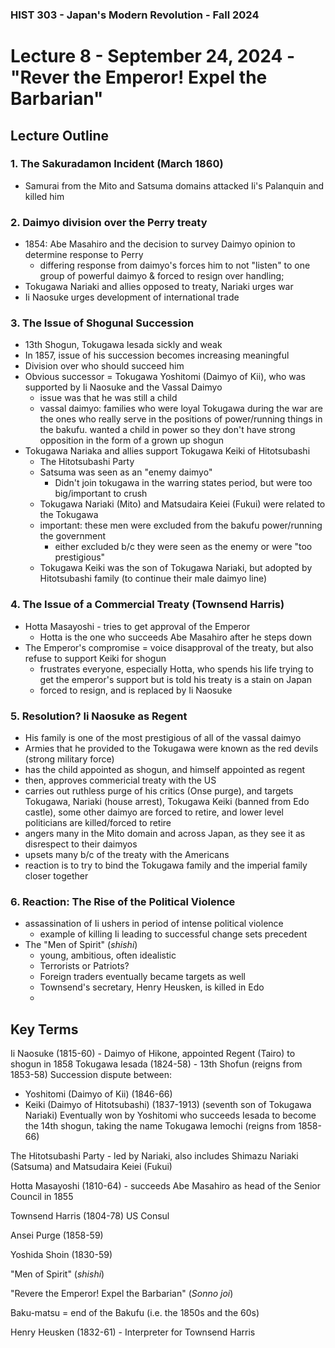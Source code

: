 ### HIST 303 - Japan's Modern Revolution - Fall 2024

[//]: <> (use `gqap` to force wrap text)

[//]: <> (use `:noa w` to save without autoformatting)

# Lecture 8 - September 24, 2024 - "Rever the Emperor! Expel the Barbarian"

## Lecture Outline

### 1. The Sakuradamon Incident (March 1860)

- Samurai from the Mito and Satsuma domains attacked Ii's Palanquin and killed him

### 2. Daimyo division over the Perry treaty

- 1854: Abe Masahiro and the decision to survey Daimyo opinion to determine response to Perry
  - differing response from daimyo's forces him to not "listen" to one group of powerful daimyo &
    forced to resign over handling;
- Tokugawa Nariaki and allies opposed to treaty, Nariaki urges war
- Ii Naosuke urges development of international trade

### 3. The Issue of Shogunal Succession

- 13th Shogun, Tokugawa Iesada sickly and weak
- In 1857, issue of his succession becomes increasing meaningful
- Division over who should succeed him
- Obvious successor = Tokugawa Yoshitomi (Daimyo of Kii), who was supported by Ii Naosuke and the Vassal Daimyo
  - issue was that he was still a child
  - vassal daimyo: families who were loyal Tokugawa during the war are the ones who really serve
    in the positions of power/running things in the bakufu. wanted a child in power so they don't
    have strong opposition in the form of a grown up shogun
- Tokugawa Nariaka and allies support Tokugawa Keiki of Hitotsubashi
  - The Hitotsubashi Party
  - Satsuma was seen as an "enemy daimyo"
    - Didn't join tokugawa in the warring states period, but were too big/important to crush
  - Tokugawa Nariaki (Mito) and Matsudaira Keiei (Fukui) were related to the Tokugawa
  - important: these men were excluded from the bakufu power/running the government
    - either excluded b/c they were seen as the enemy or were "too prestigious"
  - Tokugawa Keiki was the son of Tokugawa Nariaki, but adopted by Hitotsubashi family (to continue
    their male daimyo line)

### 4. The Issue of a Commercial Treaty (Townsend Harris)

- Hotta Masayoshi - tries to get approval of the Emperor
  - Hotta is the one who succeeds Abe Masahiro after he steps down
- The Emperor's compromise = voice disapproval of the treaty, but also refuse to support Keiki for
  shogun
  - frustrates everyone, especially Hotta, who spends his life trying to get the emperor's support
    but is told his treaty is a stain on Japan
  - forced to resign, and is replaced by Ii Naosuke

### 5. Resolution? Ii Naosuke as Regent

- His family is one of the most prestigious of all of the vassal daimyo
- Armies that he provided to the Tokugawa were known as the red devils (strong military force)
- has the child appointed as shogun, and himself appointed as regent
- then, approves commericial treaty with the US
- carries out ruthless purge of his critics (Onse purge), and targets Tokugawa, Nariaki (house
  arrest), Tokugawa Keiki (banned from Edo castle), some other daimyo are forced to retire, and
  lower level politicians are killed/forced to retire
- angers many in the Mito domain and across Japan, as they see it as disrespect to their daimyos
- upsets many b/c of the treaty with the Americans
- reaction is to try to bind the Tokugawa family and the imperial family closer together

### 6. Reaction: The Rise of the Political Violence

- assassination of Ii ushers in period of intense political violence
  - example of killing Ii leading to successful change sets precedent
- The "Men of Spirit" (_shishi_)
  - young, ambitious, often idealistic
  - Terrorists or Patriots?
  - Foreign traders eventually became targets as well
  - Townsend's secretary, Henry Heusken, is killed in Edo
  -

## Key Terms

Ii Naosuke (1815-60) - Daimyo of Hikone, appointed Regent (Tairo) to shogun in 1858
Tokugawa Iesada (1824-58) - 13th Shofun (reigns from 1853-58)
Succession dispute between:

- Yoshitomi (Daimyo of Kii) (1846-66)
- Keiki (Daimyo of Hitotsubashi) (1837-1913) (seventh son of Tokugawa Nariaki)
  Eventually won by Yoshitomi who succeeds Iesada to become the 14th shogun, taking the name Tokugawa
  Iemochi (reigns from 1858-66)

The Hitotsubashi Party - led by Nariaki, also includes Shimazu Nariaki (Satsuma) and Matsudaira
Keiei (Fukui)

Hotta Masayoshi (1810-64) - succeeds Abe Masahiro as head of the Senior Council in 1855

Townsend Harris (1804-78) US Consul

Ansei Purge (1858-59)

Yoshida Shoin (1830-59)

"Men of Spirit" (_shishi_)

"Revere the Emperor! Expel the Barbarian" (_Sonno joi_)

Baku-matsu = end of the Bakufu (i.e. the 1850s and the 60s)

Henry Heusken (1832-61) - Interpreter for Townsend Harris
